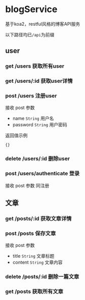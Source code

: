 # blogService
基于koa2，restful风格的博客API服务

以下路径均已```/api```为前缀
## user
### get /users 获取所有user
### get /users/:id 获取user详情
### post /users 注册user
  接收 post 参数
  -  name ```String``` 用户名
  -  password ```String``` 用户密码
  
  返回值示例
  ```
  {}
  ```
  ### delete /users/:id 删除user
  ### post /users/authenticate 登录 
  接收 post 参数 同注册
  
  ## 文章
  ### get /posts/:id 获取文章详情
  ### post /posts 保存文章
  接收 post 参数
  -  title ```String``` 文章标题
  -  content ```String``` 文章内容
  ### delete /posts/:id 删除一篇文章
  ### get /posts 获取所有文章


